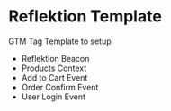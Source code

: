 # Reflektion Template

GTM Tag Template to setup
* Reflektion Beacon
* Products Context
* Add to Cart Event
* Order Confirm Event
* User Login Event
